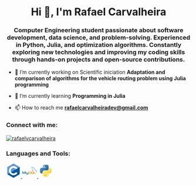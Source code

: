 <h1 align="center">Hi 👋, I'm Rafael Carvalheira</h1>
<h3 align="center">Computer Engineering student passionate about software development, data science, and problem-solving. Experienced in Python, Julia, and optimization algorithms. Constantly exploring new technologies and improving my coding skills through hands-on projects and open-source contributions.</h3>

- 🔭 I’m currently working on Scientific iniciation **Adaptation and comparison of algorithms for the vehicle routing problem using Julia programming**

- 🌱 I’m currently learning **Programming in Julia**

- 📫 How to reach me **rafaelcarvalheiradev@gmail.com**

<h3 align="left">Connect with me:</h3>
<p align="left">
<a href="https://linkedin.com/in/rafaelvcarvalheira" target="blank"><img align="center" src="https://raw.githubusercontent.com/rahuldkjain/github-profile-readme-generator/master/src/images/icons/Social/linked-in-alt.svg" alt="rafaelvcarvalheira" height="30" width="40" /></a>
</p>

<h3 align="left">Languages and Tools:</h3>
<p align="left"> <a href="https://www.cprogramming.com/" target="_blank" rel="noreferrer"> <img src="https://raw.githubusercontent.com/devicons/devicon/master/icons/c/c-original.svg" alt="c" width="40" height="40"/> </a> <a href="https://www.mysql.com/" target="_blank" rel="noreferrer"> <img src="https://raw.githubusercontent.com/devicons/devicon/master/icons/mysql/mysql-original-wordmark.svg" alt="mysql" width="40" height="40"/> </a> <a href="https://www.python.org" target="_blank" rel="noreferrer"> <img src="https://raw.githubusercontent.com/devicons/devicon/master/icons/python/python-original.svg" alt="python" width="40" height="40"/> </a> </p>
